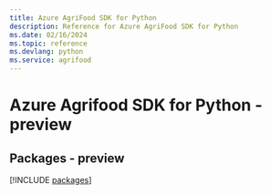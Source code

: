 ```yaml
---
title: Azure AgriFood SDK for Python
description: Reference for Azure AgriFood SDK for Python
ms.date: 02/16/2024
ms.topic: reference
ms.devlang: python
ms.service: agrifood
---
```

# Azure Agrifood SDK for Python - preview
## Packages - preview
[!INCLUDE [packages](agrifood-index.md)]